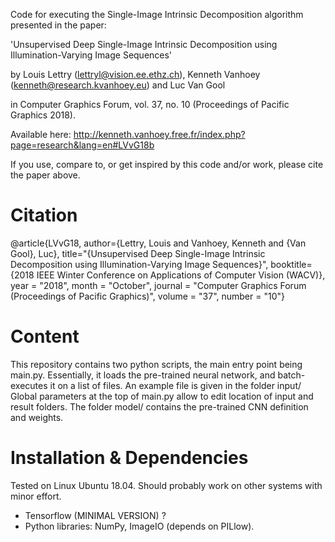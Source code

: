 Code for executing the Single-Image Intrinsic Decomposition algorithm presented in the paper:

'Unsupervised Deep Single-Image Intrinsic Decomposition using Illumination-Varying Image Sequences'

by Louis Lettry (lettryl@vision.ee.ethz.ch), Kenneth Vanhoey (kenneth@research.kvanhoey.eu) and Luc Van Gool

in Computer Graphics Forum, vol. 37, no. 10 (Proceedings of Pacific Graphics 2018).

Available here: http://kenneth.vanhoey.free.fr/index.php?page=research&lang=en#LVvG18b

If you use, compare to, or get inspired by this code and/or work, please cite the paper above.

# Citation
@article{LVvG18,
author={Lettry, Louis and Vanhoey, Kenneth and {Van Gool}, Luc},
title="{Unsupervised Deep Single-Image Intrinsic Decomposition using Illumination-Varying Image Sequences}",
booktitle={2018 IEEE Winter Conference on Applications of Computer Vision (WACV)},
year = "2018",
month = "October",
journal = "Computer Graphics Forum (Proceedings of Pacific Graphics)",
volume = "37",
number = "10"}

# Content
This repository contains two python scripts, the main entry point being main.py.
Essentially, it loads the pre-trained neural network, and batch-executes it on a list of files.
An example file is given in the folder input/
Global parameters at the top of main.py allow to edit location of input and result folders.
The folder model/ contains the pre-trained CNN definition and weights.

# Installation & Dependencies
Tested on Linux Ubuntu 18.04.
Should probably work on other systems with minor effort.
* Tensorflow (MINIMAL VERSION) ?
* Python libraries: NumPy, ImageIO (depends on PILlow).


